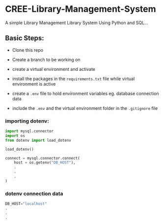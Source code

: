 # CREE-Library-Management-System

A simple Library Management Library System Using Python and SQL...

## Basic Steps:

- Clone this repo

- Create a branch to be working on

- create a virtual environment and activate

- install the packages in the `requirements.txt` file while virtual environment is active

- create a `.env` file to hold environment variables eg. database connection data

- include the `.env` and the virtual environment folder in the `.gitignore` file

### importing dotenv:

```py
import mysql.connector
import os
from dotenv import load_dotenv

load_dotenv()

connect = mysql.connector.connect(
    host = os.getenv("DB_HOST"),
    .
    .
    .
)

```

### dotenv connection data
```py
DB_HOST="localhost"
. 
.
. 
```
